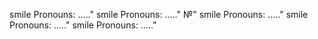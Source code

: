smile Pronouns: ....."
smile Pronouns: ....."
№"
smile Pronouns: ....."
smile Pronouns: ....."
smile Pronouns: ....."
